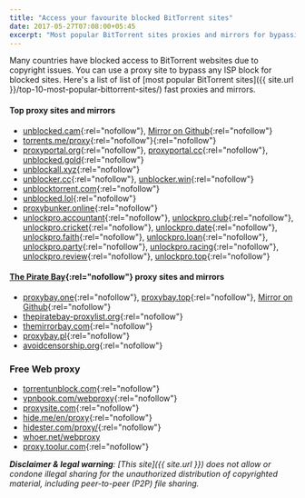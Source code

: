 ```yaml
---
title: "Access your favourite blocked BitTorrent sites"
date: 2017-05-27T07:08:00+05:45
excerpt: "Most popular BitTorrent sites proxies and mirrors for bypassing your country or territory Internet censorship."
---
```


Many countries have blocked access to BitTorrent websites due to copyright issues. You can use a proxy site to bypass any ISP block for blocked sites. Here's a list of list of [most popular BitTorrent sites]({{ site.url }}/top-10-most-popular-bittorrent-sites/) fast proxies and mirrors.

#### Top proxy sites and mirrors

* [unblocked.cam](https://unblocked.cam/){:rel="nofollow"}, [Mirror on Github](https://unblocked-pw.github.io/){:rel="nofollow"}
* [torrents.me/proxy](https://torrents.me/proxy/){:rel="nofollow"}{:rel="nofollow"}
* [proxyportal.org](https://proxyportal.org/){:rel="nofollow"}, [proxyportal.cc](https://proxyportal.cc/){:rel="nofollow"}, [unblocked.gold](https://unblocked.gold/){:rel="nofollow"}
* [unblockall.xyz](https://unblockall.xyz/){:rel="nofollow"}
* [unblocker.cc](https://unblocker.cc/){:rel="nofollow"}, [unblocker.win](https://unblocker.win/){:rel="nofollow"}
* [unblocktorrent.com](https://unblocktorrent.com/){:rel="nofollow"}
* [unblocked.lol](http://unblocked.lol/){:rel="nofollow"}
* [proxybunker.online](http://proxybunker.online/){:rel="nofollow"}
* [unlockpro.accountant](https://unlockpro.accountant/){:rel="nofollow"}, [unlockpro.club](https://unlockpro.club/){:rel="nofollow"}, [unlockpro.cricket](https://unlockpro.cricket/){:rel="nofollow"}, [unlockpro.date](https://unlockpro.date/){:rel="nofollow"}, [unlockpro.faith](https://unlockpro.faith/){:rel="nofollow"}, [unlockpro.loan](https://unlockpro.loan/){:rel="nofollow"}, [unlockpro.party](https://unlockpro.party/){:rel="nofollow"}, [unlockpro.racing](https://unlockpro.racing/){:rel="nofollow"}, [unlockpro.review](https://unlockpro.review/){:rel="nofollow"}, [unlockpro.top](https://unlockpro.top/){:rel="nofollow"}

#### [The Pirate Bay](https://thepiratebay.org/){:rel="nofollow"} proxy sites and mirrors

* [proxybay.one](https://proxybay.one/){:rel="nofollow"}, [proxybay.top](https://proxybay.top/){:rel="nofollow"}, [Mirror on Github](https://proxybay.github.io/){:rel="nofollow"}
* [thepiratebay-proxylist.org](https://thepiratebay-proxylist.org/){:rel="nofollow"}
* [themirrorbay.com](http://www.themirrorbay.com/){:rel="nofollow"}
* [proxybay.pl](https://proxybay.pl/){:rel="nofollow"}
* [avoidcensorship.org](https://avoidcensorship.org/){:rel="nofollow"}

### Free Web proxy

* [torrentunblock.com](https://torrentunblock.com/){:rel="nofollow"}
* [vpnbook.com/webproxy](https://www.vpnbook.com/webproxy){:rel="nofollow"}
* [proxysite.com](https://www.proxysite.com/){:rel="nofollow"}
* [hide.me/en/proxy](https://hide.me/en/proxy){:rel="nofollow"}
* [hidester.com/proxy/](https://hidester.com/proxy/){:rel="nofollow"}
* [whoer.net/webproxy](https://whoer.net/webproxy)
* [proxy.toolur.com](https://proxy.toolur.com/){:rel="nofollow"}

_**Disclaimer & legal warning**: [This site]({{ site.url }}) does not allow or condone illegal sharing for the unauthorized distribution of copyrighted material, including peer-to-peer (P2P) file sharing._
